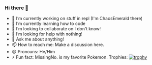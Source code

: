 ### Hi there 👋
- 🔭 I’m currently working on stuff in repl (I'm ChaosEmerald there)
- 🌱 I’m currently learning how to code
- 👯 I’m looking to collaborate on I don't know!
- 🤔 I’m looking for help with nothing!
- 💬 Ask me about anything!
- 📫 How to reach me: Make a discussion here.
- 😄 Pronouns: He/Him
- ⚡ Fun fact: MissingNo. is my favorite Pokemon.
Trophies:
[![trophy](https://github-profile-trophy.vercel.app/?username=Chaos-emerald&theme=onedark)](https://github.com/ryo-ma/github-profile-trophy)
